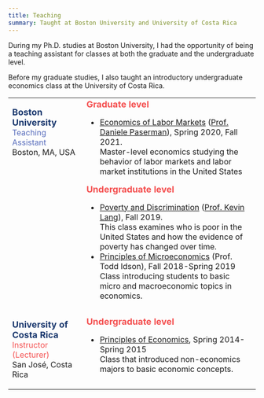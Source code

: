```yaml
---
title: Teaching
summary: Taught at Boston University and University of Costa Rica
---
```


During my Ph.D. studies at Boston University, I had the opportunity of being a teaching assistant for classes
at both the graduate and the undergraduate level. 

Before my graduate studies, I also taught an introductory undergraduate economics class at the University of Costa Rica.

<table width="100%">
<tbody>
<tr>
<td  style="vertical-align:top" width="30%">
<p><strong> <font size="+1" color="#19376D">Boston University</strong></font><br>
  <font color="#576CBC">Teaching Assistant</font><br>
  Boston, MA, USA
</p>
</td>
<td>
<strong><font size="+1" color="#F45050">Graduate level </font></strong>
<ul>
  <li><u>Economics of Labor Markets</u> (<a href="https://people.bu.edu/paserman/">Prof. Daniele Paserman</a>), Spring 2020, Fall 2021. <br> Master-level economics studying the behavior of labor markets and labor market institutions in the United States</li>
</ul>
<strong><font size="+1" color="#F45050">Undergraduate level </font></strong>
<ul>
  <li><u>Poverty and Discrimination</u> (<a href="https://sites.bu.edu/kevinlang/">Prof. Kevin Lang</a>), Fall 2019. <br> 
  This class examines who is poor in the United States and how the evidence of poverty has changed over time. </li>
  <li><u>Principles of Microeconomics</u> (Prof. Todd Idson), Fall 2018-Spring 2019 <br> Class introducing students to basic micro and macroeconomic topics in economics.</li>
</ul>
</td>
</tr>
<tr>
<td  style="vertical-align:top" width="30%">
<p><strong> <font size="+1" color="#19376D">University of Costa Rica</strong></font><br>
  <font color="#F45050">Instructor (Lecturer)</font> <br>
  San José, Costa Rica
</p>
</td>
<td>
<strong><font size="+1" color="#F45050">Undergraduate level</font></strong><br>
<ul>
  <li> <u>Principles of Economics</u>, Spring 2014-Spring 2015<br>Class that introduced non-economics majors to basic economic concepts.</li>
</ul>
</tbody>
</table>